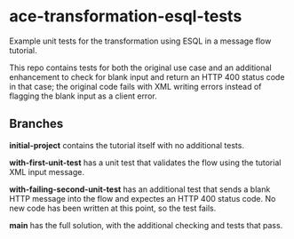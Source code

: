 # ace-transformation-esql-tests
Example unit tests for the transformation using ESQL in a message flow tutorial.

This repo contains tests for both the original use case and an additional enhancement to check for
blank input and return an HTTP 400 status code in that case; the original code fails with XML
writing errors instead of flagging the blank input as a client error.

## Branches

**initial-project** contains the tutorial itself with no additional tests.

**with-first-unit-test** has a unit test that validates the flow using the tutorial XML input message.

**with-failing-second-unit-test** has an additional test that sends a blank HTTP message into the flow
and expectes an HTTP 400 status code. No new code has been written at this point, so the test fails.

**main** has the full solution, with the additional checking and tests that pass.
